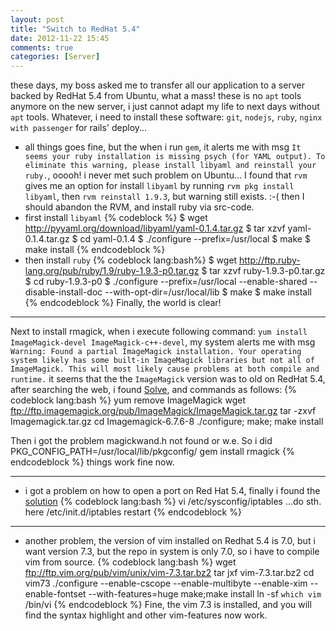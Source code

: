 ```yaml
---
layout: post
title: "Switch to RedHat 5.4"
date: 2012-11-22 15:45
comments: true
categories: [Server]
---
```

these days, my boss asked me to transfer all our application to a server backed by RedHat 5.4 from Ubuntu, what a mass!
these is no `apt` tools anymore on the new server, i just cannot adapt my life to next days without `apt` tools. Whatever, i need to install these software:
`git`, `nodejs`, `ruby`, `nginx with passenger` for rails' deploy...
<!-- more -->
* all things goes fine, but the when i run `gem`, it alerts me with msg `It seems your ruby installation is missing psych (for YAML output). To eliminate this warning, please install libyaml and reinstall your ruby.`, ooooh! i never met such problem on Ubuntu...
I found that `rvm` gives me an option for install `libyaml` by running `rvm pkg install libyaml`, then `rvm reinstall 1.9.3`, but warning still exists.
:-( then I should abandon the RVM, and install ruby via src-code.
* first install `libyaml`
{% codeblock %}
$ wget http://pyyaml.org/download/libyaml/yaml-0.1.4.tar.gz
$ tar xzvf yaml-0.1.4.tar.gz
$ cd yaml-0.1.4
$ ./configure --prefix=/usr/local
$ make
$ make install
{% endcodeblock %}
* then install `ruby`
{% codeblock lang:bash%}
$ wget http://ftp.ruby-lang.org/pub/ruby/1.9/ruby-1.9.3-p0.tar.gz
$ tar xzvf ruby-1.9.3-p0.tar.gz
$ cd ruby-1.9.3-p0
$ ./configure --prefix=/usr/local --enable-shared --disable-install-doc --with-opt-dir=/usr/local/lib
$ make
$ make install
{% endcodeblock %}
Finally, the world is clear!
***
Next to install rmagick, when i execute following command: `yum install ImageMagick-devel ImageMagick-c++-devel`, my system alerts me with msg `Warning: Found a partial ImageMagick installation. Your operating system likely has some built-in ImageMagick libraries but not all of ImageMagick. This will most likely cause problems at both compile and runtime.` it seems that the the `ImageMagick` version was to old on RedHat 5.4, after searching the web, i found [Solve](https://github.com/hammackj/risu/issues/55), and commands as follows:
{% codeblock lang:bash %}
yum remove ImageMagick
wget ftp://ftp.imagemagick.org/pub/ImageMagick/ImageMagick.tar.gz
tar -zxvf Imagemagick.tar.gz
cd Imagemagick-6.7.6-8
./configure; make; make install

Then i got the problem magickwand.h not found or w.e. So i did
PKG_CONFIG_PATH=/usr/local/lib/pkgconfig/ gem install rmagick
{% endcodeblock %}
things work fine now.
* * *
* i got a problem on how to open a port on Red Hat 5.4, finally i found the [solution](http://www.cyberciti.biz/faq/howto-rhel-linux-open-port-using-iptables/)
{% codeblock lang:bash %}
vi /etc/sysconfig/iptables
...do sth. here
/etc/init.d/iptables restart
{% endcodeblock %}
* * *
* another problem, the version of vim installed on Redhat 5.4 is 7.0, but i want version 7.3, but the repo in system is only 7.0, so i have to compile vim from source.
{% codeblock lang:bash %}
wget ftp://ftp.vim.org/pub/vim/unix/vim-7.3.tar.bz2
tar jxf vim-7.3.tar.bz2 
cd vim73
./configure --enable-cscope --enable-multibyte --enable-xim --enable-fontset --with-features=huge
make;make install
ln -sf `which vim` /bin/vi
{% endcodeblock %}
Fine, the vim 7.3 is installed, and you will find the syntax highlight and other vim-features now work.


